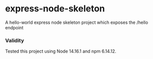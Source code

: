 # express-node-skeleton
A hello-world express node skeleton project which exposes the /hello endpoint


### Validity
Tested this project using Node 14.16.1 and npm 6.14.12.


